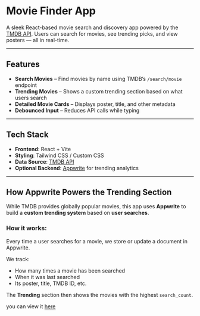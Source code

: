#  Movie Finder App 

A sleek React-based movie search and discovery app powered by the [TMDB API](https://developer.themoviedb.org/). Users can search for movies, see trending picks, and view posters — all in real-time.

---

## Features

-  **Search Movies** – Find movies by name using TMDB’s `/search/movie` endpoint  
-  **Trending Movies** – Shows a custom trending section based on what users search  
-  **Detailed Movie Cards** – Displays poster, title, and other metadata  
-  **Debounced Input** – Reduces API calls while typing  

---

## Tech Stack

- **Frontend**: React + Vite  
- **Styling**: Tailwind CSS / Custom CSS  
- **Data Source**: [TMDB API](https://developer.themoviedb.org/)  
- **Optional Backend**: [Appwrite](https://appwrite.io/) for trending analytics  

---

## How Appwrite Powers the Trending Section

While TMDB provides globally popular movies, this app uses **Appwrite** to build a **custom trending system** based on **user searches**.

###  How it works:

Every time a user searches for a movie, we store or update a document in Appwrite.

We track:

- How many times a movie has been searched  
- When it was last searched  
- Its poster, title, TMDB ID, etc.  

The **Trending** section then shows the movies with the highest `search_count`.


you can view it [here](https://movie-app-r128.vercel.app/)

